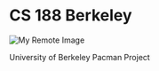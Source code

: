 # CS 188 Berkeley
 

 ![My Remote Image](https://inst.eecs.berkeley.edu/~cs188/fa22/assets/images/logo.png)
 

 University of Berkeley Pacman Project 
